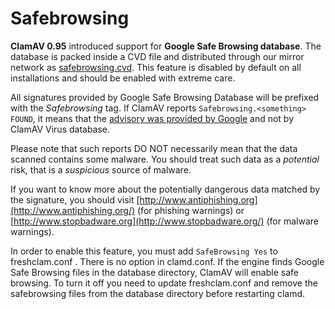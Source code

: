 # Safebrowsing  #

__ClamAV 0.95__ introduced support for __Google Safe Browsing database__.
The database is packed inside a CVD file and distributed through our mirror network as [safebrowsing.cvd](http://db.local.clamav.net/safebrowsing.cvd).
This feature is disabled by default on all installations and should be enabled with extreme care.

All signatures provided by Google Safe Browsing Database will be prefixed with the _Safebrowsing_ tag. If ClamAV reports <code>Safebrowsing.&lt;something&gt; FOUND</code>, it means that the [advisory was provided by Google](http://code.google.com/support/bin/answer.py?answer=70015) and not by ClamAV Virus database.

Please note that such reports DO NOT necessarily mean that the data scanned contains some malware. You should treat such data as a _potential_ risk, that is a _suspicious_ source of malware.

If you want to know more about the potentially dangerous data matched by the signature, you should visit [http://www.antiphishing.org](http://www.antiphishing.org/) (for phishing warnings) or [http://www.stopbadware.org](http://www.stopbadware.org/) (for malware warnings). 

In order to enable this feature, you must add `SafeBrowsing Yes` to freshclam.conf . 
There is no option in clamd.conf. If the engine finds Google Safe Browsing files in the database directory, ClamAV will enable safe browsing. To turn it off you need to update freshclam.conf and remove the safebrowsing files from the database directory before restarting clamd.                                                    
